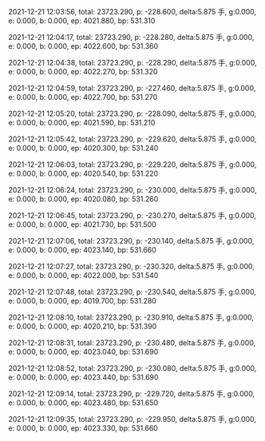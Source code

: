 2021-12-21 12:03:56, total: 23723.290, p: -228.600, delta:5.875 手, g:0.000, e: 0.000, b: 0.000, ep: 4021.880, bp: 531.310

2021-12-21 12:04:17, total: 23723.290, p: -228.280, delta:5.875 手, g:0.000, e: 0.000, b: 0.000, ep: 4022.600, bp: 531.360

2021-12-21 12:04:38, total: 23723.290, p: -228.290, delta:5.875 手, g:0.000, e: 0.000, b: 0.000, ep: 4022.270, bp: 531.320

2021-12-21 12:04:59, total: 23723.290, p: -227.460, delta:5.875 手, g:0.000, e: 0.000, b: 0.000, ep: 4022.700, bp: 531.270

2021-12-21 12:05:20, total: 23723.290, p: -228.090, delta:5.875 手, g:0.000, e: 0.000, b: 0.000, ep: 4021.590, bp: 531.210

2021-12-21 12:05:42, total: 23723.290, p: -229.620, delta:5.875 手, g:0.000, e: 0.000, b: 0.000, ep: 4020.300, bp: 531.240

2021-12-21 12:06:03, total: 23723.290, p: -229.220, delta:5.875 手, g:0.000, e: 0.000, b: 0.000, ep: 4020.540, bp: 531.220

2021-12-21 12:06:24, total: 23723.290, p: -230.000, delta:5.875 手, g:0.000, e: 0.000, b: 0.000, ep: 4020.080, bp: 531.260

2021-12-21 12:06:45, total: 23723.290, p: -230.270, delta:5.875 手, g:0.000, e: 0.000, b: 0.000, ep: 4021.730, bp: 531.500

2021-12-21 12:07:06, total: 23723.290, p: -230.140, delta:5.875 手, g:0.000, e: 0.000, b: 0.000, ep: 4023.140, bp: 531.660

2021-12-21 12:07:27, total: 23723.290, p: -230.320, delta:5.875 手, g:0.000, e: 0.000, b: 0.000, ep: 4022.000, bp: 531.540

2021-12-21 12:07:48, total: 23723.290, p: -230.540, delta:5.875 手, g:0.000, e: 0.000, b: 0.000, ep: 4019.700, bp: 531.280

2021-12-21 12:08:10, total: 23723.290, p: -230.910, delta:5.875 手, g:0.000, e: 0.000, b: 0.000, ep: 4020.210, bp: 531.390

2021-12-21 12:08:31, total: 23723.290, p: -230.480, delta:5.875 手, g:0.000, e: 0.000, b: 0.000, ep: 4023.040, bp: 531.690

2021-12-21 12:08:52, total: 23723.290, p: -230.080, delta:5.875 手, g:0.000, e: 0.000, b: 0.000, ep: 4023.440, bp: 531.690

2021-12-21 12:09:14, total: 23723.290, p: -229.720, delta:5.875 手, g:0.000, e: 0.000, b: 0.000, ep: 4023.480, bp: 531.650

2021-12-21 12:09:35, total: 23723.290, p: -229.950, delta:5.875 手, g:0.000, e: 0.000, b: 0.000, ep: 4023.330, bp: 531.660